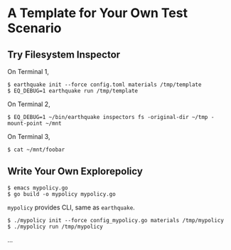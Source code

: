 # A Template for Your Own Test Scenario

## Try Filesystem Inspector
On Terminal 1,
    
    $ earthquake init --force config.toml materials /tmp/template
    $ EQ_DEBUG=1 earthquake run /tmp/template

On Terminal 2,

    $ EQ_DEBUG=1 ~/bin/earthquake inspectors fs -original-dir ~/tmp -mount-point ~/mnt

On Terminal 3,

    $ cat ~/mnt/foobar



## Write Your Own Explorepolicy

    $ emacs mypolicy.go
    $ go build -o mypolicy mypolicy.go

`mypolicy` provides CLI, same as `earthquake`.

    $ ./mypolicy init --force config_mypolicy.go materials /tmp/mypolicy
    $ ./mypolicy run /tmp/mypolicy

...
